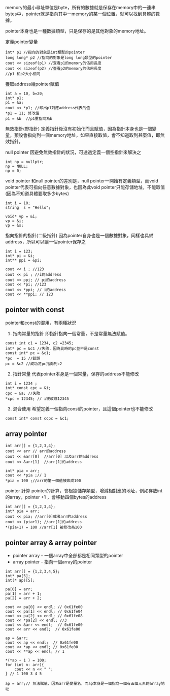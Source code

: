 memory的最小尋址單位是byte，所有的數據就是保存在memory中的一連串bytes中，pointer就是指向其中一memory的某一個位置，就可以找到具體的數據。

pointer本身也是一種數據類型，只是保存的是其他對象的memory地址。

定義pointer變量
```
int* p1 //指向的對象是int類型的pointer
long long* p2 //指向的對象是long long類型的pointer
cout << sizeof(p1) //查看p1的memory的佔用長度
cout << sizeof(p2) //查看p2的memory的佔用長度
//p1 和p2大小相同

```

獲取address給pointer賦值
```
int a = 10, b=20;
int* p1;
p1 = &a;
cout << *p1; //印出p1對應address代表的值
*p1 = 11; 修改值
p1 = &b  //p1重指向為b
```

無效指針(野指針)
定義指針後沒有初始化而且賦值，因為指針本身也是一個變量，預設會指向到一個memory地址，如果直接取值，會不知道取到甚麼值，即無效指針。

null pointer
因避免無效指針的狀況，可透過定義一個空指針來解決之
```
int np = nullptr;
np = NULL;
np = 0;
```

void pointer
和null pointer的差別是，null pointer一開始有定義類型，而void pointer代表可指向任意數據對象，也因為此void pointer只能存儲地址，不能取值(因為不知道具體要取多少bytes)
```
int i = 10;
string  s = "Hello";

void* vp = &i;
vp = &i;
vp = &s;
```


指向指針的指針(二級指針)
因為pointer自身也是一個數據對象，同樣也具備address，所以可以讓一個pointer保存之
```
int i = 123;
int* pi = &i;
int** ppi = &pi;

cout << i ; //123
cout << pi ; //i的address
cout << ppi; // pi的address
cout << *pi; //123
cout << *ppi; // i的address
cout << **ppi; // 123
```


## pointer with const
pointer和const的混用，有兩種狀況
1. 指向常量的指針
   即指針指向一個常量，不是常量無法賦值。
```
const int c1 = 1234, c2 =2345;
int* pc = &c1 //失敗，因為此時的pc並不是const
const int* pc = &c1;
*pc  = 15 //錯誤
pc = &c2 //成功將pc指向到c2

```
2. 指針常量
   代表pointer本身是一個常量，保存的address不能修改
```
int i = 1234 ;
int* const cpc = &i;
cpc = &a; //失敗
*cpc = 12345; // i被改成12345
```

3. 混合使用
   希望定義一個指向const的pointer，且這個pointer也不能修改
```
const int* const ccpc = &c1;
```


## array pointer
```
int arr[] = {1,2,3,4};
cout << arr // arr的address
cout << &arr[0]  //arr[0] 以及arr的address
cout << &arr[1]  //arr[1]的address

int* pia = arr;
cout << *pia ;// 1
*pia = 100 ;//arr的第一個值被改成100
```

pointer 計算
pointer的計算，會根據儲存類型，增減相對應的地址，例如存放int的array，pointer +1 ，會移動四個bytes的address
```
int arr[] = {1,2,3,4};
int* pia = arr;
cout << pia; //arr[0]或者arr的address
cout << (pia+1); //arr[1]的address 
*(pia+1) = 100 //arr[1] 被修改為100
```


## pointer array & array pointer
- pointer array - 一個array中全部都是相同類型的pointer
- array pointer - 指向一個array的pointer
```
int arr[] = {1,2,3,4,5};
int* pa[5];
int(* ap)[5];

pa[0] = arr;
pa[1] = arr + 1;
pa[2] = arr + 2;

cout << pa[0] << endl; // 0x61fe00
cout << pa[1] << endl; // 0x61fe04
cout << pa[2] << endl; // 0x61fe08
cout << *pa[2] << endl; //3
cout << &arr << endl;  // 0x61fe00
cout << arr << endl;  // 0x61fe00

ap = &arr;
cout << ap << endl;  // 0x61fe00
cout << *ap << endl; // 0x61fe00
cout << **ap << endl; // 1

*(*ap + 1 ) = 100;
for (int n: arr){
	cout << n << " ";
} // 1 100 3 4 5

ap = arr;// 無法賦值，因為arr是變量名，而ap本身是一個指向一個有五個元素的array地址
```

